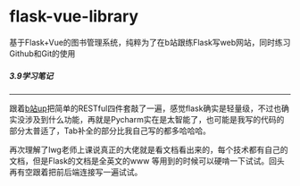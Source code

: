 # flask-vue-library
基于Flask+Vue的图书管理系统，纯粹为了在b站跟练Flask写web网站，同时练习Github和Git的使用

##### 3.9学习笔记

---

跟着[b站up](https://www.bilibili.com/video/BV1Jr4y1771i/?spm_id_from=333.337.search-card.all.click&vd_source=e1b4c6457a28b6a7ec2c8956f4effe38)把简单的RESTful四件套敲了一遍，感觉flask确实是轻量级，不过也确实没涉及到什么功能，再就是Pycharm实在是太智能了，也可能是我写的代码的部分太普适了，Tab补全的部分比我自己写的都多哈哈哈。

再次理解了lwg老师上课说真正的大佬就是看文档看出来的，每个技术都有自己的文档，但是Flask的文档是全英文的www 等用到的时候可以硬啃一下试试。回头再有空跟着把前后端连接写一遍试试。
